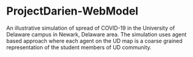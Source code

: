 # ProjectDarien-WebModel
An illustrative simulation of spread of COVID-19 in the University of Delaware campus in Newark, Delaware area. The simulation uses agent based approach where each agent on the UD map is a coarse grained representation of the student members of UD community.
